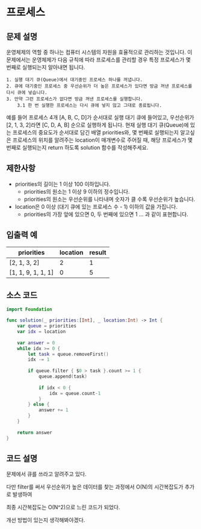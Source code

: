 # 프로세스

## 문제 설명
운영체제의 역할 중 하나는 컴퓨터 시스템의 자원을 효율적으로 관리하는 것입니다. 이 문제에서는 운영체제가 다음 규칙에 따라 프로세스를 관리할 경우 특정 프로세스가 몇 번째로 실행되는지 알아내면 됩니다.

    1. 실행 대기 큐(Queue)에서 대기중인 프로세스 하나를 꺼냅니다.
    2. 큐에 대기중인 프로세스 중 우선순위가 더 높은 프로세스가 있다면 방금 꺼낸 프로세스를 다시 큐에 넣습니다.
    3. 만약 그런 프로세스가 없다면 방금 꺼낸 프로세스를 실행합니다.
        3.1 한 번 실행한 프로세스는 다시 큐에 넣지 않고 그대로 종료됩니다.

예를 들어 프로세스 4개 [A, B, C, D]가 순서대로 실행 대기 큐에 들어있고, 우선순위가 [2, 1, 3, 2]라면 [C, D, A, B] 순으로 실행하게 됩니다.
현재 실행 대기 큐(Queue)에 있는 프로세스의 중요도가 순서대로 담긴 배열 priorities와, 몇 번째로 실행되는지 알고싶은 프로세스의 위치를 알려주는 location이 매개변수로 주어질 때, 해당 프로세스가 몇 번째로 실행되는지 return 하도록 solution 함수를 작성해주세요.

## 제한사항
 - priorities의 길이는 1 이상 100 이하입니다.
   - priorities의 원소는 1 이상 9 이하의 정수입니다.
   - priorities의 원소는 우선순위를 나타내며 숫자가 클 수록 우선순위가 높습니다.
- location은 0 이상 (대기 큐에 있는 프로세스 수 - 1) 이하의 값을 가집니다.
   - priorities의 가장 앞에 있으면 0, 두 번째에 있으면 1 … 과 같이 표현합니다.

## 입출력 예
|      priorities    |location|result|
|--------------------|--------|------|
|    [2, 1, 3, 2]    |    2   |   1  |
| [1, 1, 9, 1, 1, 1] |    0   |   5  |

## 소스 코드
```Swift
import Foundation

func solution(_ priorities:[Int], _ location:Int) -> Int {
    var queue = priorities
    var idx = location
    
    var answer = 0
    while idx >= 0 {
        let task = queue.removeFirst()
        idx -= 1
        
        if queue.filter { $0 > task }.count >= 1 {
            queue.append(task)
            
            if idx < 0 {
                idx = queue.count-1
            }
        } else {
            answer += 1
        }
    }
    
    return answer
}
```

## 코드 설명
문제에서 큐를 쓰라고 알려주고 있다.

다만 filter를 써서 우선순위가 높은 데이터를 찾는 과정에서 O(N)의 시간복잡도가 추가로 발생하여

최종 시간복잡도는 O(N^2)으로 느린 코드가 되었다.

개선 방법이 있는지 생각해봐야겠다.